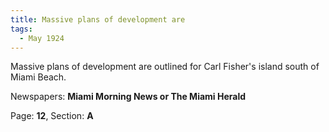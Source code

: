 ```yaml
---  
title: Massive plans of development are  
tags:  
  - May 1924  
---  
```

  
Massive plans of development are outlined for Carl Fisher's island south of Miami Beach.  
  
Newspapers: **Miami Morning News or The Miami Herald**  
  
Page: **12**, Section: **A** 
